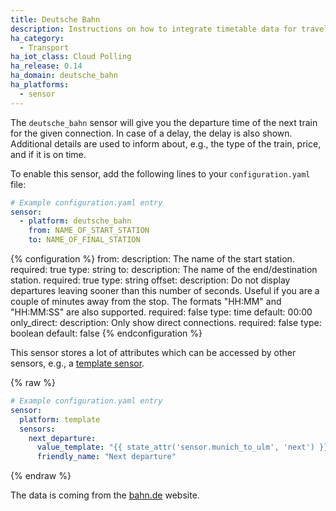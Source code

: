 ```yaml
---
title: Deutsche Bahn
description: Instructions on how to integrate timetable data for traveling in Germany within Home Assistant.
ha_category:
  - Transport
ha_iot_class: Cloud Polling
ha_release: 0.14
ha_domain: deutsche_bahn
ha_platforms:
  - sensor
---
```


The `deutsche_bahn` sensor will give you the departure time of the next train for the given connection. In case of a delay, the delay is also shown. Additional details are used to inform about, e.g., the type of the train, price, and if it is on time.

To enable this sensor, add the following lines to your `configuration.yaml` file:

```yaml
# Example configuration.yaml entry
sensor:
  - platform: deutsche_bahn
    from: NAME_OF_START_STATION
    to: NAME_OF_FINAL_STATION
```
{% configuration %}
from:
  description: The name of the start station.
  required: true
  type: string
to:
  description: The name of the end/destination station.
  required: true
  type: string
offset:
  description: Do not display departures leaving sooner than this number of seconds. Useful if you are a couple of minutes away from the stop. The formats "HH:MM" and "HH:MM:SS" are also supported.
  required: false
  type: time
  default: 00:00
only_direct:
  description: Only show direct connections.
  required: false
  type: boolean
  default: false
{% endconfiguration %}

This sensor stores a lot of attributes which can be accessed by other sensors, e.g., a [template sensor](/integrations/template).

{% raw %}

```yaml
# Example configuration.yaml entry
sensor:
  platform: template
  sensors:
    next_departure:
      value_template: "{{ state_attr('sensor.munich_to_ulm', 'next') }}"
      friendly_name: "Next departure"
```

{% endraw %}

The data is coming from the [bahn.de](https://www.bahn.de/p/view/index.shtml) website.
